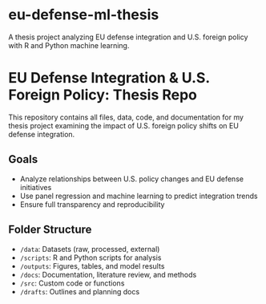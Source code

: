 # eu-defense-ml-thesis
A thesis project analyzing EU defense integration and U.S. foreign policy with R and Python machine learning.

# EU Defense Integration & U.S. Foreign Policy: Thesis Repo

This repository contains all files, data, code, and documentation for my thesis project examining the impact of U.S. foreign policy shifts on EU defense integration.

## Goals
- Analyze relationships between U.S. policy changes and EU defense initiatives
- Use panel regression and machine learning to predict integration trends
- Ensure full transparency and reproducibility

## Folder Structure
- `/data`: Datasets (raw, processed, external)
- `/scripts`: R and Python scripts for analysis
- `/outputs`: Figures, tables, and model results
- `/docs`: Documentation, literature review, and methods
- `/src`: Custom code or functions
- `/drafts`: Outlines and planning docs
